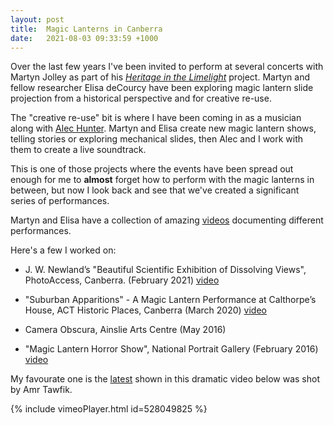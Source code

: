 ```yaml
---
layout: post
title:  Magic Lanterns in Canberra
date:   2021-08-03 09:33:59 +1000
---
```


Over the last few years I've been invited to perform at several concerts with Martyn Jolley as part of his [_Heritage in the Limelight_](https://soad.cass.anu.edu.au/research/heritage-limelight) project. Martyn and fellow researcher Elisa deCourcy have been exploring magic lantern slide projection from a historical perspective and for creative re-use.

The "creative re-use" bit is where I have been coming in as a musician along with [Alec Hunter](https://www.alexanderhunter.com.au/). Martyn and Elisa create new magic lantern shows, telling stories or exploring mechanical slides, then Alec and I work with them to create a live soundtrack.

This is one of those projects where the events have been spread out enough for me to **almost** forget how to perform with the magic lanterns in between, but now I look back and see that we've created a significant series of performances.

Martyn and Elisa have a collection of amazing [videos](https://soad.cass.anu.edu.au/research/heritage-limelight/videos) documenting different performances.

Here's a few I worked on:

- J. W. Newland’s "Beautiful Scientific Exhibition of Dissolving Views", PhotoAccess, Canberra. (February 2021) [video](https://vimeo.com/528049825)

- "Suburban Apparitions" - A Magic Lantern Performance at Calthorpe’s House, ACT Historic Places, Canberra (March 2020) [video](https://vimeo.com/405336569)

- Camera Obscura, Ainslie Arts Centre (May 2016)

- "Magic Lantern Horror Show", National Portrait Gallery (February 2016) [video](https://vimeo.com/172507859)

My favourate one is the [latest](https://vimeo.com/528049825) shown in this dramatic video below was shot by Amr Tawfik.

{% include vimeoPlayer.html id=528049825 %}
